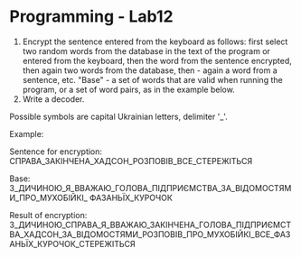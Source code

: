 # Programming - Lab12

1. Encrypt the sentence entered from the keyboard as follows: 
first select two random words from the database in the text of the program or entered from the keyboard, 
then the word from the sentence encrypted, 
then again two words from the database, 
then - again a word from a sentence, etc. 
"Base" - a set of words that are valid when running the program, or a set of word pairs, as in the example below.
2. Write a decoder.

Possible symbols are capital Ukrainian letters, delimiter '_'.

Example:

Sentence for encryption: СПРАВА_ЗАКІНЧЕНА_ХАДСОН_РОЗПОВІВ_ВСЕ_СТЕРЕЖІТЬСЯ

Base: З_ДИЧИНОЮ_Я_ВВАЖАЮ_ГОЛОВА_ПІДПРИЄМСТВА_ЗА_ВІДОМОСТЯМИ_ПРО_МУХОБІЙКІ_ ФАЗАНЬЇХ_КУРОЧОК

Result of encryption: З_ДИЧИНОЮ_СПРАВА_Я_ВВАЖАЮ_ЗАКІНЧЕНА_ГОЛОВА_ПІДПРИЄМСТВА_ХАДСОН_ЗА_ВІДОМОСТЯМИ_РОЗПОВІВ_ПРО_МУХОБІЙКІ_ВСЕ_ФАЗАНЬЇХ_КУРОЧОК_СТЕРЕЖІТЬСЯ
